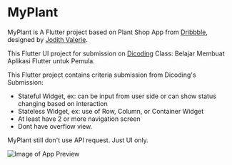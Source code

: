# MyPlant

MyPlant is A Flutter project based on Plant Shop App from [Dribbble](https://dribbble.com/shots/14908750-Plant-Shop-App-Design), designed by [Jodith Valerie](https://dribbble.com/jodithvalerie).

This Flutter UI project for submission on [Dicoding](www.dicoding.com) Class: Belajar Membuat Aplikasi Flutter untuk Pemula.

This Flutter project contains criteria submission from Dicoding's Submission:

- Stateful Widget, ex: can be input from user side or can show status changing based on interaction
- Stateless Widget, ex: use of Row, Column, or Container Widget
- At least have 2 or more navigation screen
- Dont have overflow view.

MyPlant still don't use API request. Just UI only.


![Image of App Preview](https://cdn.dribbble.com/users/3338084/screenshots/14908750/media/6edd6af6ef4151da97800c52096fa61e.jpg?compress=1&resize=1200x900)


<!-- ## Getting Started

This project is a starting point for a Flutter application.

A few resources to get you started if this is your first Flutter project:

- [Lab: Write your first Flutter app](https://flutter.dev/docs/get-started/codelab)
- [Cookbook: Useful Flutter samples](https://flutter.dev/docs/cookbook)

For help getting started with Flutter, view our
[online documentation](https://flutter.dev/docs), which offers tutorials,
samples, guidance on mobile development, and a full API reference.
 -->
